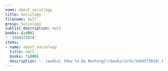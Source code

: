 ```yaml
---
name: about_sociology
title: Sociology
filename: null
group: Sociology
sublist_description: null
books: &id001
- '1684573920'
items:
- name: about_sociology
  title: null
  books: *id001
  description: '- (audio) [How to Do Nothing](/books/info/1684573920) by Jenny Odell'
---
```


